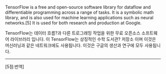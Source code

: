 TensorFlow is a free and open-source software library for dataflow and differentiable programming across a range of tasks. It is a symbolic math library, and is also used for machine learning applications such as neural networks.[5] It is used for both research and production at Google.

TensorFlow는 데이터 흐름?과 다른 트로그래밍 작업을 위한 무료 오픈소스 소프트웨어 라이브러리 입니다. 이 TensorFlow는 상징적인 수학 도서관? 저장소 이며 이것은 머신러닝과 같은 네트워크에도 사용됩니다. 이것은 구글의 생산과 연구에 모두 사용됩니다.

*  *  *
[5점:번역]
